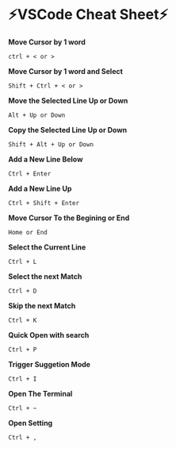 # ⚡VSCode Cheat Sheet⚡

**Move Cursor by 1 word** 

    ctrl + < or >

**Move Cursor by 1 word and Select**

    Shift + Ctrl + < or >

**Move the Selected Line Up or Down**

    Alt + Up or Down

**Copy the Selected Line Up or Down**

    Shift + Alt + Up or Down

**Add a New Line Below**

    Ctrl + Enter

**Add a New Line Up**

    Ctrl + Shift + Enter

**Move Cursor To the Begining or End**

    Home or End

**Select the Current Line**

    Ctrl + L

**Select the next Match**

    Ctrl + D

**Skip the next Match**

    Ctrl + K

**Quick Open with search**

    Ctrl + P

**Trigger Suggetion Mode**

    Ctrl + I

**Open The Terminal**

    Ctrl + ~

**Open Setting**

    Ctrl + ,












